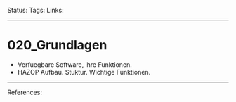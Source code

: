 Status:
Tags:
Links:

---

# 020_Grundlagen

- Verfuegbare Software, ihre Funktionen.
- HAZOP Aufbau. Stuktur. Wichtige Funktionen.

---

References: 
